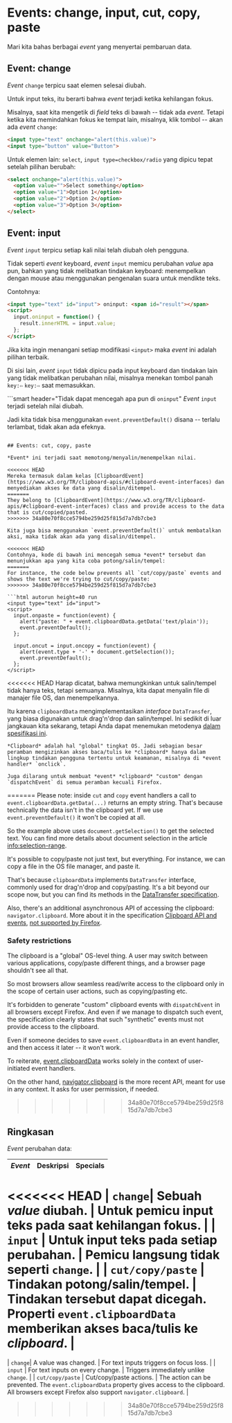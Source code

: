 # Events: change, input, cut, copy, paste

Mari kita bahas berbagai *event* yang menyertai pembaruan data.

## Event: change

*Event* `change` terpicu saat elemen selesai diubah.

Untuk input teks, itu berarti bahwa *event* terjadi ketika kehilangan fokus.

Misalnya, saat kita mengetik di *field* teks di bawah -- tidak ada *event*. Tetapi ketika kita memindahkan fokus ke tempat lain, misalnya, klik tombol -- akan ada *event* `change`:

```html autorun height=40 run
<input type="text" onchange="alert(this.value)">
<input type="button" value="Button">
```

Untuk elemen lain: `select`, `input type=checkbox/radio` yang dipicu tepat setelah pilihan berubah:

```html autorun height=40 run
<select onchange="alert(this.value)">
  <option value="">Select something</option>
  <option value="1">Option 1</option>
  <option value="2">Option 2</option>
  <option value="3">Option 3</option>
</select>
```


## Event: input

*Event* `input` terpicu setiap kali nilai telah diubah oleh pengguna.

Tidak seperti *event* keyboard, *event* `input` memicu perubahan *value* apa pun, bahkan yang tidak melibatkan tindakan keyboard: menempelkan dengan mouse atau menggunakan pengenalan suara untuk mendikte teks.

Contohnya:

```html autorun height=40 run
<input type="text" id="input"> oninput: <span id="result"></span>
<script>
  input.oninput = function() {
    result.innerHTML = input.value;
  };
</script>
```

Jika kita ingin menangani setiap modifikasi `<input>` maka *event* ini adalah pilihan terbaik.

Di sisi lain, *event* `input` tidak dipicu pada input keyboard dan tindakan lain yang tidak melibatkan perubahan nilai, misalnya menekan tombol panah `key:⇦` `key:⇨` saat memasukkan.

```smart header="Tidak dapat mencegah apa pun di `oninput`"
*Event* `input` terjadi setelah nilai diubah.

Jadi kita tidak bisa menggunakan `event.preventDefault()` disana -- terlalu terlambat, tidak akan ada efeknya.
```

## Events: cut, copy, paste

*Event* ini terjadi saat memotong/menyalin/menempelkan nilai.

<<<<<<< HEAD
Mereka termasuk dalam kelas [ClipboardEvent](https://www.w3.org/TR/clipboard-apis/#clipboard-event-interfaces) dan menyediakan akses ke data yang disalin/ditempel.
=======
They belong to [ClipboardEvent](https://www.w3.org/TR/clipboard-apis/#clipboard-event-interfaces) class and provide access to the data that is cut/copied/pasted.
>>>>>>> 34a80e70f8cce5794be259d25f815d7a7db7cbe3

Kita juga bisa menggunakan `event.preventDefault()` untuk membatalkan aksi, maka tidak akan ada yang disalin/ditempel.

<<<<<<< HEAD
Contohnya, kode di bawah ini mencegah semua *event* tersebut dan menunjukkan apa yang kita coba potong/salin/tempel:
=======
For instance, the code below prevents all `cut/copy/paste` events and shows the text we're trying to cut/copy/paste:
>>>>>>> 34a80e70f8cce5794be259d25f815d7a7db7cbe3

```html autorun height=40 run
<input type="text" id="input">
<script>
  input.onpaste = function(event) {
    alert("paste: " + event.clipboardData.getData('text/plain'));
    event.preventDefault();
  };

  input.oncut = input.oncopy = function(event) {
    alert(event.type + '-' + document.getSelection());
    event.preventDefault();
  };
</script>
```

<<<<<<< HEAD
Harap dicatat, bahwa memungkinkan untuk salin/tempel tidak hanya teks, tetapi semuanya. Misalnya, kita dapat menyalin file di manajer file OS, dan menempelkannya.

Itu karena `clipboardData` mengimplementasikan *interface* `DataTransfer`, yang biasa digunakan untuk drag'n'drop dan salin/tempel. Ini sedikit di luar jangkauan kita sekarang, tetapi Anda dapat menemukan metodenya [dalam spesifikasi ini](https://html.spec.whatwg.org/multipage/dnd.html#the-datatransfer-interface).

```warn header="ClipboardAPI: batasan keamanan pengguna"
*Clipboard* adalah hal "global" tingkat OS. Jadi sebagian besar peramban mengizinkan akses baca/tulis ke *clipboard* hanya dalam lingkup tindakan pengguna tertentu untuk keamanan, misalnya di *event handler* `onclick`.

Juga dilarang untuk membuat *event* *clipboard* "custom" dengan `dispatchEvent` di semua peramban kecuali Firefox.
```
=======
Please note: inside `cut` and `copy` event handlers a call to  `event.clipboardData.getData(...)` returns an empty string. That's because technically the data isn't in the clipboard yet. If we use `event.preventDefault()` it won't be copied at all.

So the example above uses `document.getSelection()` to get the selected text. You can find more details about document selection in the article <info:selection-range>.

It's possible to copy/paste not just text, but everything. For instance, we can copy a file in the OS file manager, and paste it.

That's because `clipboardData` implements `DataTransfer` interface, commonly used for drag'n'drop and copy/pasting. It's a bit beyond our scope now, but you can find its methods in the [DataTransfer specification](https://html.spec.whatwg.org/multipage/dnd.html#the-datatransfer-interface).

Also, there's an additional asynchronous API of accessing the clipboard: `navigator.clipboard`. More about it in the specification [Clipboard API and events](https://www.w3.org/TR/clipboard-apis/), [not supported by Firefox](https://caniuse.com/async-clipboard).

### Safety restrictions

The clipboard is a "global" OS-level thing. A user may switch between various applications, copy/paste different things, and a browser page shouldn't see all that.

So most browsers allow seamless read/write access to the clipboard only in the scope of certain user actions, such as copying/pasting etc.

It's forbidden to generate "custom" clipboard events with `dispatchEvent` in all browsers except Firefox. And even if we manage to dispatch such event, the specification clearly states that such "synthetic" events must not provide access to the clipboard.

Even if someone decides to save `event.clipboardData` in an event handler, and then access it later -- it won't work.

To reiterate, [event.clipboardData](https://www.w3.org/TR/clipboard-apis/#clipboardevent-clipboarddata) works solely in the context of user-initiated event handlers.

On the other hand, [navigator.clipboard](https://www.w3.org/TR/clipboard-apis/#h-navigator-clipboard) is the more recent API, meant for use in any context. It asks for user permission, if needed.
>>>>>>> 34a80e70f8cce5794be259d25f815d7a7db7cbe3

## Ringkasan

*Event* perubahan data:

| *Event* | Deskripsi | Specials |
|---------|----------|-------------|
<<<<<<< HEAD
| `change`| Sebuah *value* diubah. | Untuk pemicu input teks pada saat kehilangan fokus. |
| `input` | Untuk input teks pada setiap perubahan. | Pemicu langsung tidak seperti `change`. |
| `cut/copy/paste` | Tindakan potong/salin/tempel. | Tindakan tersebut dapat dicegah. Properti `event.clipboardData` memberikan akses baca/tulis ke *clipboard*. |
=======
| `change`| A value was changed. | For text inputs triggers on focus loss. |
| `input` | For text inputs on every change. | Triggers immediately unlike `change`. |
| `cut/copy/paste` | Cut/copy/paste actions. | The action can be prevented. The `event.clipboardData` property gives access to the clipboard. All browsers except Firefox also support `navigator.clipboard`. |
>>>>>>> 34a80e70f8cce5794be259d25f815d7a7db7cbe3
